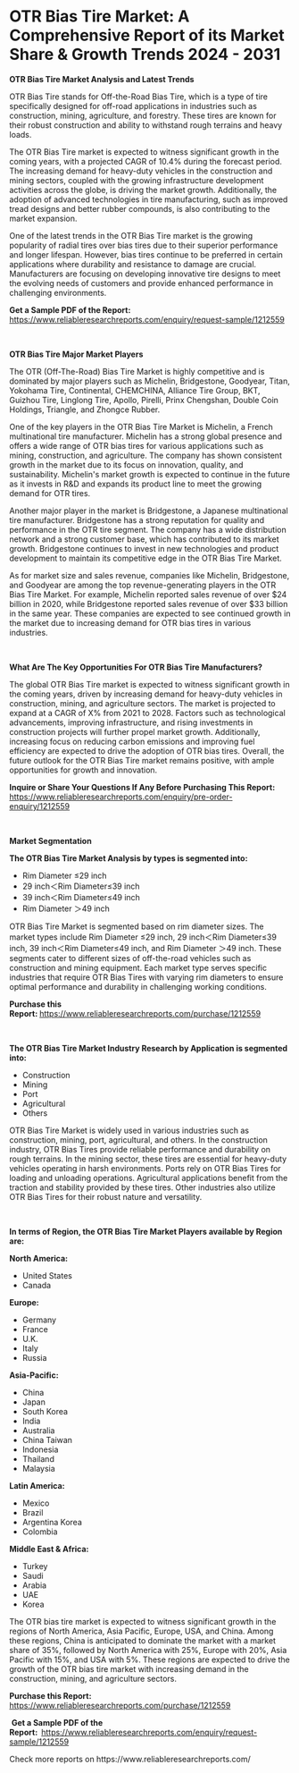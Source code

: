 <p><h1>OTR Bias Tire Market: A Comprehensive Report of its Market Share & Growth Trends 2024 - 2031</h1></p><p><strong>OTR Bias Tire Market Analysis and Latest Trends</strong></p>
<p><p>OTR Bias Tire stands for Off-the-Road Bias Tire, which is a type of tire specifically designed for off-road applications in industries such as construction, mining, agriculture, and forestry. These tires are known for their robust construction and ability to withstand rough terrains and heavy loads.</p><p>The OTR Bias Tire market is expected to witness significant growth in the coming years, with a projected CAGR of 10.4% during the forecast period. The increasing demand for heavy-duty vehicles in the construction and mining sectors, coupled with the growing infrastructure development activities across the globe, is driving the market growth. Additionally, the adoption of advanced technologies in tire manufacturing, such as improved tread designs and better rubber compounds, is also contributing to the market expansion.</p><p>One of the latest trends in the OTR Bias Tire market is the growing popularity of radial tires over bias tires due to their superior performance and longer lifespan. However, bias tires continue to be preferred in certain applications where durability and resistance to damage are crucial. Manufacturers are focusing on developing innovative tire designs to meet the evolving needs of customers and provide enhanced performance in challenging environments.</p></p>
<p><strong>Get a Sample PDF of the Report:&nbsp;</strong> <a href="https://www.reliableresearchreports.com/enquiry/request-sample/1212559">https://www.reliableresearchreports.com/enquiry/request-sample/1212559</a></p>
<p>&nbsp;</p>
<p><strong>OTR Bias Tire Major Market Players</strong></p>
<p><p>The OTR (Off-The-Road) Bias Tire Market is highly competitive and is dominated by major players such as Michelin, Bridgestone, Goodyear, Titan, Yokohama Tire, Continental, CHEMCHINA, Alliance Tire Group, BKT, Guizhou Tire, Linglong Tire, Apollo, Pirelli, Prinx Chengshan, Double Coin Holdings, Triangle, and Zhongce Rubber.</p><p>One of the key players in the OTR Bias Tire Market is Michelin, a French multinational tire manufacturer. Michelin has a strong global presence and offers a wide range of OTR bias tires for various applications such as mining, construction, and agriculture. The company has shown consistent growth in the market due to its focus on innovation, quality, and sustainability. Michelin's market growth is expected to continue in the future as it invests in R&D and expands its product line to meet the growing demand for OTR tires.</p><p>Another major player in the market is Bridgestone, a Japanese multinational tire manufacturer. Bridgestone has a strong reputation for quality and performance in the OTR tire segment. The company has a wide distribution network and a strong customer base, which has contributed to its market growth. Bridgestone continues to invest in new technologies and product development to maintain its competitive edge in the OTR Bias Tire Market.</p><p>As for market size and sales revenue, companies like Michelin, Bridgestone, and Goodyear are among the top revenue-generating players in the OTR Bias Tire Market. For example, Michelin reported sales revenue of over $24 billion in 2020, while Bridgestone reported sales revenue of over $33 billion in the same year. These companies are expected to see continued growth in the market due to increasing demand for OTR bias tires in various industries.</p></p>
<p>&nbsp;</p>
<p><strong>What Are The Key Opportunities For OTR Bias Tire Manufacturers?</strong></p>
<p><p>The global OTR Bias Tire market is expected to witness significant growth in the coming years, driven by increasing demand for heavy-duty vehicles in construction, mining, and agriculture sectors. The market is projected to expand at a CAGR of X% from 2021 to 2028. Factors such as technological advancements, improving infrastructure, and rising investments in construction projects will further propel market growth. Additionally, increasing focus on reducing carbon emissions and improving fuel efficiency are expected to drive the adoption of OTR bias tires. Overall, the future outlook for the OTR Bias Tire market remains positive, with ample opportunities for growth and innovation.</p></p>
<p><strong>Inquire or Share Your Questions If Any Before Purchasing This Report:</strong> <a href="https://www.reliableresearchreports.com/enquiry/pre-order-enquiry/1212559">https://www.reliableresearchreports.com/enquiry/pre-order-enquiry/1212559</a></p>
<p>&nbsp;</p>
<p><strong>Market Segmentation</strong></p>
<p><strong>The OTR Bias Tire Market Analysis by types is segmented into:</strong></p>
<p><ul><li>Rim Diameter ≤29 inch</li><li>29 inch＜Rim Diameter≤39 inch</li><li>39 inch＜Rim Diameter≤49 inch</li><li>Rim Diameter ＞49 inch</li></ul></p>
<p><p>OTR Bias Tire Market is segmented based on rim diameter sizes. The market types include Rim Diameter ≤29 inch, 29 inch＜Rim Diameter≤39 inch, 39 inch＜Rim Diameter≤49 inch, and Rim Diameter ＞49 inch. These segments cater to different sizes of off-the-road vehicles such as construction and mining equipment. Each market type serves specific industries that require OTR Bias Tires with varying rim diameters to ensure optimal performance and durability in challenging working conditions.</p></p>
<p><strong>Purchase this Report:&nbsp;</strong><a href="https://www.reliableresearchreports.com/purchase/1212559">https://www.reliableresearchreports.com/purchase/1212559</a></p>
<p>&nbsp;</p>
<p><strong>The OTR Bias Tire Market Industry Research by Application is segmented into:</strong></p>
<p><ul><li>Construction</li><li>Mining</li><li>Port</li><li>Agricultural</li><li>Others</li></ul></p>
<p><p>OTR Bias Tire Market is widely used in various industries such as construction, mining, port, agricultural, and others. In the construction industry, OTR Bias Tires provide reliable performance and durability on rough terrains. In the mining sector, these tires are essential for heavy-duty vehicles operating in harsh environments. Ports rely on OTR Bias Tires for loading and unloading operations. Agricultural applications benefit from the traction and stability provided by these tires. Other industries also utilize OTR Bias Tires for their robust nature and versatility.</p></p>
<p>&nbsp;</p>
<p><strong>In terms of Region, the OTR Bias Tire Market Players available by Region are:</strong></p>
<p>
    <p> <strong> North America: </strong>
        <ul>
            <li>United States</li>
            <li>Canada</li>
        </ul>
        </p> 
    <p> <strong> Europe: </strong>
        <ul>
            <li>Germany</li>
            <li>France</li>
            <li>U.K.</li>
            <li>Italy</li>
            <li>Russia</li>
        </ul>
        </p> 
    <p> <strong> Asia-Pacific: </strong>
        <ul>
            <li>China</li>
            <li>Japan</li>
            <li>South Korea</li>
            <li>India</li>
            <li>Australia</li>
            <li>China Taiwan</li>
            <li>Indonesia</li>
            <li>Thailand</li>
            <li>Malaysia</li>
        </ul>
        </p> 
    <p> <strong> Latin America: </strong>
        <ul>
            <li>Mexico</li>
            <li>Brazil</li>
            <li>Argentina Korea</li>
            <li>Colombia</li>
        </ul>
        </p> 
    <p> <strong> Middle East & Africa: </strong>
        <ul>
            <li>Turkey</li>
            <li>Saudi</li>
            <li>Arabia</li>
            <li>UAE</li>
            <li>Korea</li>
        </ul>
    </p>
    </p>
<p><p>The OTR bias tire market is expected to witness significant growth in the regions of North America, Asia Pacific, Europe, USA, and China. Among these regions, China is anticipated to dominate the market with a market share of 35%, followed by North America with 25%, Europe with 20%, Asia Pacific with 15%, and USA with 5%. These regions are expected to drive the growth of the OTR bias tire market with increasing demand in the construction, mining, and agriculture sectors.</p></p>
<p><strong>Purchase this Report: </strong><a href="https://www.reliableresearchreports.com/purchase/1212559">https://www.reliableresearchreports.com/purchase/1212559</a></p>
<p>&nbsp;<strong>Get a Sample PDF of the Report:&nbsp;&nbsp;</strong><a href="https://www.reliableresearchreports.com/enquiry/request-sample/1212559">https://www.reliableresearchreports.com/enquiry/request-sample/1212559</a></p>
<p><strong></strong></p>
<p>Check more reports on https://www.reliableresearchreports.com/</p>